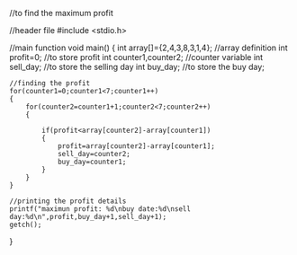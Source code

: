 //to find  the maximum profit

//header file
#include <stdio.h>

//main function
void main()
{
	int array[]={2,4,3,8,3,1,4}; //array definition
	int profit=0; //to store profit
	int counter1,counter2; //counter variable
	int sell_day; //to store the selling day
	int buy_day; //to store the buy day;

	//finding the profit
	for(counter1=0;counter1<7;counter1++)
	{
		for(counter2=counter1+1;counter2<7;counter2++)
		{
			
			if(profit<array[counter2]-array[counter1])
			{
				profit=array[counter2]-array[counter1];
				sell_day=counter2;
				buy_day=counter1;
			}
		}
	}
	
	//printing the profit details
	printf("maximun profit: %d\nbuy date:%d\nsell day:%d\n",profit,buy_day+1,sell_day+1);
	getch();
}

